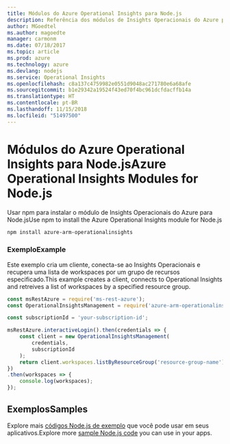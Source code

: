 ```yaml
---
title: Módulos do Azure Operational Insights para Node.js
description: Referência dos módulos de Insights Operacionais do Azure para Node.js
author: MGoedtel
ms.author: magoedte
manager: carmonm
ms.date: 07/18/2017
ms.topic: article
ms.prod: azure
ms.technology: azure
ms.devlang: nodejs
ms.service: Operational Insights
ms.openlocfilehash: c8a137c4759982e0551d9048ac271780e6a68afe
ms.sourcegitcommit: b1e29342a19524f43ed70f4bc961dcfdacffb14a
ms.translationtype: HT
ms.contentlocale: pt-BR
ms.lasthandoff: 11/15/2018
ms.locfileid: "51497500"
---
```

# <a name="azure-operational-insights-modules-for-nodejs"></a><span data-ttu-id="e743f-103">Módulos do Azure Operational Insights para Node.js</span><span class="sxs-lookup"><span data-stu-id="e743f-103">Azure Operational Insights Modules for Node.js</span></span>

<span data-ttu-id="e743f-104">Usar npm para instalar o módulo de Insights Operacionais do Azure para Node.js</span><span class="sxs-lookup"><span data-stu-id="e743f-104">Use npm to install the Azure Operational Insights module for Node.js</span></span>

```bash
npm install azure-arm-operationalinsights
```

### <a name="example"></a><span data-ttu-id="e743f-105">Exemplo</span><span class="sxs-lookup"><span data-stu-id="e743f-105">Example</span></span> 

<span data-ttu-id="e743f-106">Este exemplo cria um cliente, conecta-se ao Insights Operacionais e recupera uma lista de workspaces por um grupo de recursos especificado.</span><span class="sxs-lookup"><span data-stu-id="e743f-106">This example creates a client, connects to Operational Insights and retreives a list of workspaces by a specified resource group.</span></span>

```javascript
const msRestAzure = require('ms-rest-azure');
const OperationalInsightsManagement = require('azure-arm-operationalinsights');

const subscriptionId = 'your-subscription-id';

msRestAzure.interactiveLogin().then(credentials => {
    const client = new OperationalInsightsManagement(
        credentials,
        subscriptionId
    );
    return client.workspaces.listByResourceGroup('resource-group-name');
})
.then(workspaces => {
    console.log(workspaces);
});
``` 

## <a name="samples"></a><span data-ttu-id="e743f-107">Exemplos</span><span class="sxs-lookup"><span data-stu-id="e743f-107">Samples</span></span>

<span data-ttu-id="e743f-108">Explore mais [códigos Node.js de exemplo](https://azure.microsoft.com/resources/samples/?platform=nodejs) que você pode usar em seus aplicativos.</span><span class="sxs-lookup"><span data-stu-id="e743f-108">Explore more [sample Node.js code](https://azure.microsoft.com/resources/samples/?platform=nodejs) you can use in your apps.</span></span>
